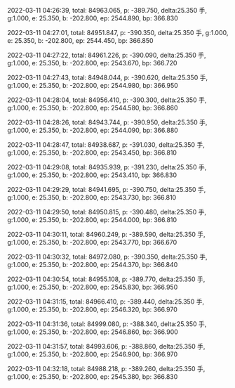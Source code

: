 2022-03-11 04:26:39, total: 84963.065, p: -389.750, delta:25.350 手, g:1.000, e: 25.350, b: -202.800, ep: 2544.890, bp: 366.830

2022-03-11 04:27:01, total: 84951.847, p: -390.350, delta:25.350 手, g:1.000, e: 25.350, b: -202.800, ep: 2544.450, bp: 366.850

2022-03-11 04:27:22, total: 84961.226, p: -390.090, delta:25.350 手, g:1.000, e: 25.350, b: -202.800, ep: 2543.670, bp: 366.720

2022-03-11 04:27:43, total: 84948.044, p: -390.620, delta:25.350 手, g:1.000, e: 25.350, b: -202.800, ep: 2544.980, bp: 366.950

2022-03-11 04:28:04, total: 84956.410, p: -390.300, delta:25.350 手, g:1.000, e: 25.350, b: -202.800, ep: 2544.580, bp: 366.860

2022-03-11 04:28:26, total: 84943.744, p: -390.950, delta:25.350 手, g:1.000, e: 25.350, b: -202.800, ep: 2544.090, bp: 366.880

2022-03-11 04:28:47, total: 84938.687, p: -391.030, delta:25.350 手, g:1.000, e: 25.350, b: -202.800, ep: 2543.450, bp: 366.810

2022-03-11 04:29:08, total: 84935.939, p: -391.230, delta:25.350 手, g:1.000, e: 25.350, b: -202.800, ep: 2543.410, bp: 366.830

2022-03-11 04:29:29, total: 84941.695, p: -390.750, delta:25.350 手, g:1.000, e: 25.350, b: -202.800, ep: 2543.730, bp: 366.810

2022-03-11 04:29:50, total: 84950.815, p: -390.480, delta:25.350 手, g:1.000, e: 25.350, b: -202.800, ep: 2544.000, bp: 366.810

2022-03-11 04:30:11, total: 84960.249, p: -389.590, delta:25.350 手, g:1.000, e: 25.350, b: -202.800, ep: 2543.770, bp: 366.670

2022-03-11 04:30:32, total: 84972.080, p: -390.350, delta:25.350 手, g:1.000, e: 25.350, b: -202.800, ep: 2544.370, bp: 366.840

2022-03-11 04:30:54, total: 84955.108, p: -389.770, delta:25.350 手, g:1.000, e: 25.350, b: -202.800, ep: 2545.830, bp: 366.950

2022-03-11 04:31:15, total: 84966.410, p: -389.440, delta:25.350 手, g:1.000, e: 25.350, b: -202.800, ep: 2546.320, bp: 366.970

2022-03-11 04:31:36, total: 84999.080, p: -388.340, delta:25.350 手, g:1.000, e: 25.350, b: -202.800, ep: 2546.860, bp: 366.900

2022-03-11 04:31:57, total: 84993.606, p: -388.860, delta:25.350 手, g:1.000, e: 25.350, b: -202.800, ep: 2546.900, bp: 366.970

2022-03-11 04:32:18, total: 84988.218, p: -389.260, delta:25.350 手, g:1.000, e: 25.350, b: -202.800, ep: 2545.380, bp: 366.830